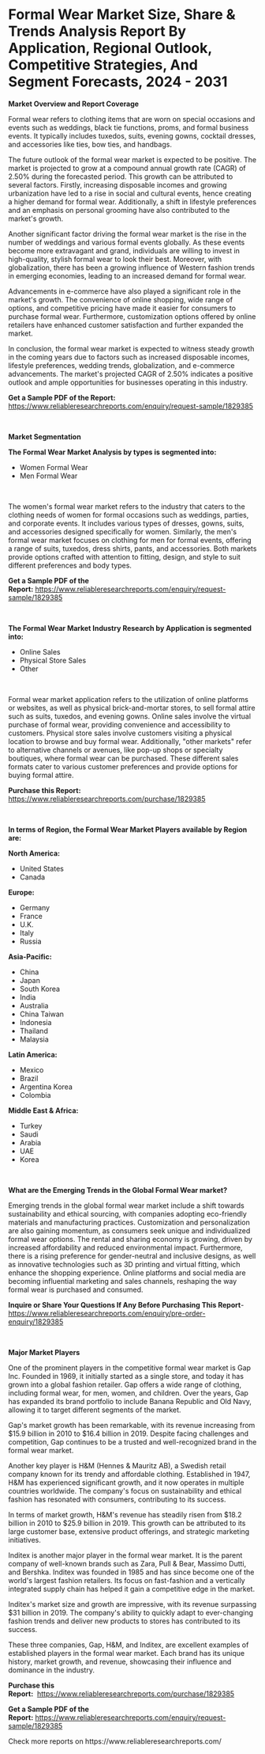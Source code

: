 <p><h1>Formal Wear Market Size, Share & Trends Analysis Report By Application, Regional Outlook, Competitive Strategies, And Segment Forecasts, 2024 - 2031</h1></p><p><strong>Market Overview and Report Coverage</strong></p>
<p><p>Formal wear refers to clothing items that are worn on special occasions and events such as weddings, black tie functions, proms, and formal business events. It typically includes tuxedos, suits, evening gowns, cocktail dresses, and accessories like ties, bow ties, and handbags.</p><p>The future outlook of the formal wear market is expected to be positive. The market is projected to grow at a compound annual growth rate (CAGR) of 2.50% during the forecasted period. This growth can be attributed to several factors. Firstly, increasing disposable incomes and growing urbanization have led to a rise in social and cultural events, hence creating a higher demand for formal wear. Additionally, a shift in lifestyle preferences and an emphasis on personal grooming have also contributed to the market's growth.</p><p>Another significant factor driving the formal wear market is the rise in the number of weddings and various formal events globally. As these events become more extravagant and grand, individuals are willing to invest in high-quality, stylish formal wear to look their best. Moreover, with globalization, there has been a growing influence of Western fashion trends in emerging economies, leading to an increased demand for formal wear.</p><p>Advancements in e-commerce have also played a significant role in the market's growth. The convenience of online shopping, wide range of options, and competitive pricing have made it easier for consumers to purchase formal wear. Furthermore, customization options offered by online retailers have enhanced customer satisfaction and further expanded the market.</p><p>In conclusion, the formal wear market is expected to witness steady growth in the coming years due to factors such as increased disposable incomes, lifestyle preferences, wedding trends, globalization, and e-commerce advancements. The market's projected CAGR of 2.50% indicates a positive outlook and ample opportunities for businesses operating in this industry.</p></p>
<p><strong>Get a Sample PDF of the Report:</strong> <a href="https://www.reliableresearchreports.com/enquiry/request-sample/1829385">https://www.reliableresearchreports.com/enquiry/request-sample/1829385</a></p>
<p>&nbsp;</p>
<p><strong>Market Segmentation</strong></p>
<p><strong>The Formal Wear Market Analysis by types is segmented into:</strong></p>
<p><ul><li>Women Formal Wear</li><li>Men Formal Wear</li></ul></p>
<p>&nbsp;</p>
<p><p>The women's formal wear market refers to the industry that caters to the clothing needs of women for formal occasions such as weddings, parties, and corporate events. It includes various types of dresses, gowns, suits, and accessories designed specifically for women. Similarly, the men's formal wear market focuses on clothing for men for formal events, offering a range of suits, tuxedos, dress shirts, pants, and accessories. Both markets provide options crafted with attention to fitting, design, and style to suit different preferences and body types.</p></p>
<p><strong>Get a Sample PDF of the Report:</strong>&nbsp;<a href="https://www.reliableresearchreports.com/enquiry/request-sample/1829385">https://www.reliableresearchreports.com/enquiry/request-sample/1829385</a></p>
<p>&nbsp;</p>
<p><strong>The Formal Wear Market Industry Research by Application is segmented into:</strong></p>
<p><ul><li>Online Sales</li><li>Physical Store Sales</li><li>Other</li></ul></p>
<p>&nbsp;</p>
<p><p>Formal wear market application refers to the utilization of online platforms or websites, as well as physical brick-and-mortar stores, to sell formal attire such as suits, tuxedos, and evening gowns. Online sales involve the virtual purchase of formal wear, providing convenience and accessibility to customers. Physical store sales involve customers visiting a physical location to browse and buy formal wear. Additionally, "other markets" refer to alternative channels or avenues, like pop-up shops or specialty boutiques, where formal wear can be purchased. These different sales formats cater to various customer preferences and provide options for buying formal attire.</p></p>
<p><strong>Purchase this Report:</strong>&nbsp; <a href="https://www.reliableresearchreports.com/purchase/1829385">https://www.reliableresearchreports.com/purchase/1829385</a></p>
<p>&nbsp;</p>
<p><strong>In terms of Region, the Formal Wear Market Players available by Region are:</strong></p>
<p>
    <p> <strong> North America: </strong>
        <ul>
            <li>United States</li>
            <li>Canada</li>
        </ul>
        </p> 
    <p> <strong> Europe: </strong>
        <ul>
            <li>Germany</li>
            <li>France</li>
            <li>U.K.</li>
            <li>Italy</li>
            <li>Russia</li>
        </ul>
        </p> 
    <p> <strong> Asia-Pacific: </strong>
        <ul>
            <li>China</li>
            <li>Japan</li>
            <li>South Korea</li>
            <li>India</li>
            <li>Australia</li>
            <li>China Taiwan</li>
            <li>Indonesia</li>
            <li>Thailand</li>
            <li>Malaysia</li>
        </ul>
        </p> 
    <p> <strong> Latin America: </strong>
        <ul>
            <li>Mexico</li>
            <li>Brazil</li>
            <li>Argentina Korea</li>
            <li>Colombia</li>
        </ul>
        </p> 
    <p> <strong> Middle East & Africa: </strong>
        <ul>
            <li>Turkey</li>
            <li>Saudi</li>
            <li>Arabia</li>
            <li>UAE</li>
            <li>Korea</li>
        </ul>
    </p>
    </p>
<p>&nbsp;</p>
<p><strong>What are the Emerging Trends in the Global Formal Wear market?</strong></p>
<p><p>Emerging trends in the global formal wear market include a shift towards sustainability and ethical sourcing, with companies adopting eco-friendly materials and manufacturing practices. Customization and personalization are also gaining momentum, as consumers seek unique and individualized formal wear options. The rental and sharing economy is growing, driven by increased affordability and reduced environmental impact. Furthermore, there is a rising preference for gender-neutral and inclusive designs, as well as innovative technologies such as 3D printing and virtual fitting, which enhance the shopping experience. Online platforms and social media are becoming influential marketing and sales channels, reshaping the way formal wear is purchased and consumed.</p></p>
<p><strong>Inquire or Share Your Questions If Any Before Purchasing This Report</strong>- <a href="https://www.reliableresearchreports.com/enquiry/pre-order-enquiry/1829385">https://www.reliableresearchreports.com/enquiry/pre-order-enquiry/1829385</a></p>
<p>&nbsp;</p>
<p><strong>Major Market Players</strong></p>
<p><p>One of the prominent players in the competitive formal wear market is Gap Inc. Founded in 1969, it initially started as a single store, and today it has grown into a global fashion retailer. Gap offers a wide range of clothing, including formal wear, for men, women, and children. Over the years, Gap has expanded its brand portfolio to include Banana Republic and Old Navy, allowing it to target different segments of the market. </p><p>Gap's market growth has been remarkable, with its revenue increasing from $15.9 billion in 2010 to $16.4 billion in 2019. Despite facing challenges and competition, Gap continues to be a trusted and well-recognized brand in the formal wear market.</p><p>Another key player is H&M (Hennes & Mauritz AB), a Swedish retail company known for its trendy and affordable clothing. Established in 1947, H&M has experienced significant growth, and it now operates in multiple countries worldwide. The company's focus on sustainability and ethical fashion has resonated with consumers, contributing to its success.</p><p>In terms of market growth, H&M's revenue has steadily risen from $18.2 billion in 2010 to $25.9 billion in 2019. This growth can be attributed to its large customer base, extensive product offerings, and strategic marketing initiatives.</p><p>Inditex is another major player in the formal wear market. It is the parent company of well-known brands such as Zara, Pull & Bear, Massimo Dutti, and Bershka. Inditex was founded in 1985 and has since become one of the world's largest fashion retailers. Its focus on fast-fashion and a vertically integrated supply chain has helped it gain a competitive edge in the market.</p><p>Inditex's market size and growth are impressive, with its revenue surpassing $31 billion in 2019. The company's ability to quickly adapt to ever-changing fashion trends and deliver new products to stores has contributed to its success.</p><p>These three companies, Gap, H&M, and Inditex, are excellent examples of established players in the formal wear market. Each brand has its unique history, market growth, and revenue, showcasing their influence and dominance in the industry.</p></p>
<p><strong>Purchase this Report:</strong>&nbsp;&nbsp;<a href="https://www.reliableresearchreports.com/purchase/1829385">https://www.reliableresearchreports.com/purchase/1829385</a></p>
<p></p>
<p><strong>Get a Sample PDF of the Report:</strong>&nbsp;<a href="https://www.reliableresearchreports.com/enquiry/request-sample/1829385">https://www.reliableresearchreports.com/enquiry/request-sample/1829385</a></p>
<p>Check more reports on https://www.reliableresearchreports.com/</p>